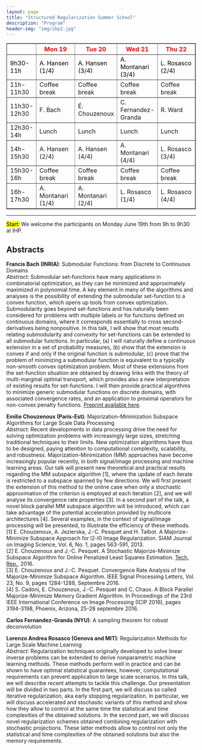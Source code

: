 ```yaml
---
layout: page
title: "Structured Regularization Summer School"
description: "Program"
header-img: "img/ihp2.jpg"
---
```


<table style="align:center" border="1">
  <tr style="color:red">
    <th style="width:14%"></th>
    <th style="width:21%">Mon 19</th>
    <th style="width:21%">Tue 20</th>
    <th style="width:21%">Wed 21</th>
    <th style="width:21%">Thu 22</th>
  </tr>
  <tr style="color:black">
    <td>9h30-11h</td>
    <td>A. Hansen (1/4)</td>
    <td>A. Hansen (3/4)</td>
    <td>A. Montanari (3/4)</td>
    <td>L. Rosasco (2/4)</td>
  </tr>
  <tr color="black">
    <td>11h-11h30 </td>
    <td>Coffee break</td>
    <td>Coffee break</td>
    <td>Coffee break</td>
    <td>Coffee break</td>
  </tr>
    <tr color="black">
    <td>11h30-12h30</td>
    <td>F. Bach</td>
    <td>É. Chouzenoux</td>
    <td>C. Fernandez-Granda</td>
    <td>R. Ward</td>
  </tr>
    <tr color="black">
    <td>12h30-14h</td>
    <td>Lunch</td>
    <td>Lunch</td>
    <td>Lunch</td>
    <td>Lunch</td>
  </tr>
    <tr color="black">
    <td>14h-15h30</td>
    <td>A. Hansen (2/4)</td>
    <td>A. Hansen (4/4)</td>
    <td>A. Montanari (4/4)</td>
    <td>L. Rosasco (3/4)</td>
  </tr>
    <tr color="black">
    <td>15h30-16h</td>
    <td>Coffee break</td>
    <td>Coffee break</td>
    <td>Coffee break</td>
    <td>Coffee break</td>
  </tr>
    <tr color="black">
    <td>16h-17h30</td>
    <td>A. Montanari (1/4)</td>
    <td>A. Montanari (2/4)</td>
    <td>L. Rosasco (1/4)</td>
    <td>L. Rosasco (4/4)</td>
  </tr>
  </table>


___
<mark>Start:</mark> We welcome the participants on Monday June 19th from 9h to 9h30 at IHP.

Abstracts
-------


**Francis Bach (INRIA)**: Submodular Functions: from Discrete to Continuous Domains <br/>
_Abstract:_ Submodular set-functions have many applications in combinatorial optimization, as they can be minimized and approximately maximized in polynomial time. A key element in many of the algorithms and analyses is the possibility of extending the submodular set-function to a convex function, which opens up tools from convex optimization. Submodularity goes beyond set-functions and has naturally been considered for problems with multiple labels or for functions defined on continuous domains, where it corresponds essentially to cross second-derivatives being nonpositive. In this talk, I will show that most results relating submodularity and convexity for set-functions can be extended to all submodular functions. In particular, (a) I will naturally define a continuous extension in a set of probability measures, (b) show that the extension is convex if and only if the original function is submodular, (c) prove that the problem of minimizing a submodular function is equivalent to a typically non-smooth convex optimization problem. Most of these extensions from the set-function situation are obtained by drawing links with the theory of multi-marginal optimal transport, which provides also a new interpretation of existing results for set-functions. I will then provide practical algorithms to minimize generic submodular functions on discrete domains, with associated convergence rates, and an application to proximal operators for non-convex penalty functions. [Preprint available here](https://hal.archives-ouvertes.fr/hal-01222319v2/document).

**Emilie Chouzenoux (Paris-Est)**: Majorization-Minimization Subspace Algorithms for Large Scale Data Processing<br/>
_Abstract:_ Recent developments in data processing drive the need for solving optimization problems with increasingly large sizes, stretching traditional techniques to their limits. New optimization algorithms have thus to be designed, paying attention to computational complexity, scalability, and robustness. Majorization-Minimization (MM) approaches have become increasingly popular recently, in both signal/image processing and machine learning areas. Our talk will present new theoretical and practical results regarding the MM subspace algorithm [1], where the update of each iterate is restricted to a subspace spanned by few directions. We will first present the extension of this method to the online case when only a stochastic approximation of the criterion is employed at each iteration [2], and we will analyse its convergence rate properties [3]. In a second part of the talk, a novel block parallel MM subspace algorithm will be introduced, which can take advantage of the potential acceleration provided by multicore architectures [4]. Several examples, in the context of signal/image processing will be presented, to illustrate the efficiency of these methods. <br/>
[1] E. Chouzenoux, A. Jezierska, J.-C. Pesquet and H. Talbot. A Majorize-Minimize Subspace Approach for l2-l0 Image Regularization. SIAM Journal on Imaging Science, Vol. 6, No. 1, pages 563-591, 2013. <br/>
[2] E. Chouzenoux and J.-C. Pesquet. A Stochastic Majorize-Minimize Subspace Algorithm for Online Penalized Least Squares Estimation. [Tech. Rep.](http://arxiv.org/abs/1512.08722), 2016. <br/>
[3] E. Chouzenoux and J.-C. Pesquet. Convergence Rate Analysis of the Majorize-Minimize Subspace Algorithm. IEEE Signal Processing Letters, Vol. 23, No. 9, pages 1284-1288, Septembre 2016. <br/>
[4] S. Cadoni, E. Chouzenoux, J.-C. Pesquet and C. Chaux. A Block Parallel Majorize-Minimize Memory Gradient Algorithm. In Proceedings of the 23rd IEEE International Conference on Image Processing (ICIP 2016), pages 3194-3198, Phoenix, Arizona, 25-28 septembre 2016.

**Carlos Fernandez-Granda (NYU)**: A sampling theorem for robust deconvolution

**Lorenzo Andrea Rosasco (Genova and MIT)**: Regularization Methods for Large Scale Machine Learning
<br/>
_Abstract:_ Regularization techniques originally developed to solve linear  inverse problems can be extended to derive nonparametric machine learning methods.  These methods perform well in practice and can be shown to have optimal  statistical guarantees, however, computational requirements  can prevent application to large scale scenarios. In this talk, we will describe recent attempts  to tackle this challenge. Our presentation will be divided in two parts. In the first part, we will discuss so called iterative regularization, aka early stopping regularization. In particular, we will discuss accelerated and stochastic variants of this method and show how they allow to control at the same time the statistical and time complexities of the obtained solutions. In the second part, we will discuss  novel regularization schemes obtained combining regularization with stochastic projections. These latter methods allow to control not only the statistical and time complexities of the obtained solutions but also the memory requirements.

